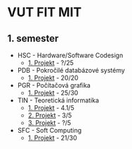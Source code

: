 # VUT FIT MIT
## 1. semester

* HSC - Hardware/Software Codesign
  * [1. Projekt](./1_semestr/HSC/Proj1) - ?/25
* PDB - Pokročilé databázové systémy
  * [1. Projekt](./1_semestr/PDB/Proj1) - 20/20
* PGR - Počítačová grafika
  * [1. Projekt](./1_semestr/PGR/Proj1) - 25/30
* TIN - Teoretická informatika
  * [1. Projekt](./1_semestr/TIN/Proj1) - 4.1/5
  * [2. Projekt](./1_semestr/TIN/Proj2) - 3/5
  * [3. Projekt](./1_semestr/TIN/Proj3) - ?/5
* SFC - Soft Computing
  * [1. Projekt](./1_semestr/SFC/Proj1) - 21/30

